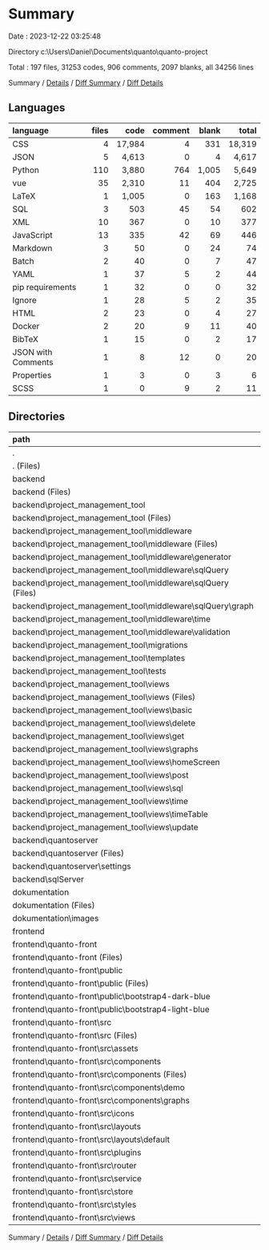 # Summary

Date : 2023-12-22 03:25:48

Directory c:\\Users\\Daniel\\Documents\\quanto\\quanto-project

Total : 197 files,  31253 codes, 906 comments, 2097 blanks, all 34256 lines

Summary / [Details](details.md) / [Diff Summary](diff.md) / [Diff Details](diff-details.md)

## Languages
| language | files | code | comment | blank | total |
| :--- | ---: | ---: | ---: | ---: | ---: |
| CSS | 4 | 17,984 | 4 | 331 | 18,319 |
| JSON | 5 | 4,613 | 0 | 4 | 4,617 |
| Python | 110 | 3,880 | 764 | 1,005 | 5,649 |
| vue | 35 | 2,310 | 11 | 404 | 2,725 |
| LaTeX | 1 | 1,005 | 0 | 163 | 1,168 |
| SQL | 3 | 503 | 45 | 54 | 602 |
| XML | 10 | 367 | 0 | 10 | 377 |
| JavaScript | 13 | 335 | 42 | 69 | 446 |
| Markdown | 3 | 50 | 0 | 24 | 74 |
| Batch | 2 | 40 | 0 | 7 | 47 |
| YAML | 1 | 37 | 5 | 2 | 44 |
| pip requirements | 1 | 32 | 0 | 0 | 32 |
| Ignore | 1 | 28 | 5 | 2 | 35 |
| HTML | 2 | 23 | 0 | 4 | 27 |
| Docker | 2 | 20 | 9 | 11 | 40 |
| BibTeX | 1 | 15 | 0 | 2 | 17 |
| JSON with Comments | 1 | 8 | 12 | 0 | 20 |
| Properties | 1 | 3 | 0 | 3 | 6 |
| SCSS | 1 | 0 | 9 | 2 | 11 |

## Directories
| path | files | code | comment | blank | total |
| :--- | ---: | ---: | ---: | ---: | ---: |
| . | 197 | 31,253 | 906 | 2,097 | 34,256 |
| . (Files) | 6 | 485 | 5 | 11 | 501 |
| backend | 119 | 4,527 | 821 | 1,068 | 6,416 |
| backend (Files) | 6 | 151 | 15 | 14 | 180 |
| backend\\project_management_tool | 99 | 3,348 | 561 | 729 | 4,638 |
| backend\\project_management_tool (Files) | 7 | 230 | 27 | 57 | 314 |
| backend\\project_management_tool\\middleware | 26 | 855 | 253 | 194 | 1,302 |
| backend\\project_management_tool\\middleware (Files) | 1 | 4 | 0 | 0 | 4 |
| backend\\project_management_tool\\middleware\\generator | 2 | 35 | 12 | 24 | 71 |
| backend\\project_management_tool\\middleware\\sqlQuery | 9 | 223 | 20 | 41 | 284 |
| backend\\project_management_tool\\middleware\\sqlQuery (Files) | 6 | 135 | 16 | 32 | 183 |
| backend\\project_management_tool\\middleware\\sqlQuery\\graph | 3 | 88 | 4 | 9 | 101 |
| backend\\project_management_tool\\middleware\\time | 3 | 15 | 3 | 7 | 25 |
| backend\\project_management_tool\\middleware\\validation | 11 | 578 | 218 | 122 | 918 |
| backend\\project_management_tool\\migrations | 2 | 108 | 1 | 8 | 117 |
| backend\\project_management_tool\\templates | 1 | 9 | 0 | 0 | 9 |
| backend\\project_management_tool\\tests | 7 | 307 | 2 | 102 | 411 |
| backend\\project_management_tool\\views | 56 | 1,839 | 278 | 368 | 2,485 |
| backend\\project_management_tool\\views (Files) | 4 | 105 | 21 | 26 | 152 |
| backend\\project_management_tool\\views\\basic | 8 | 526 | 1 | 69 | 596 |
| backend\\project_management_tool\\views\\delete | 7 | 156 | 0 | 66 | 222 |
| backend\\project_management_tool\\views\\get | 13 | 307 | 114 | 55 | 476 |
| backend\\project_management_tool\\views\\graphs | 5 | 230 | 1 | 55 | 286 |
| backend\\project_management_tool\\views\\homeScreen | 2 | 21 | 0 | 8 | 29 |
| backend\\project_management_tool\\views\\post | 8 | 336 | 93 | 50 | 479 |
| backend\\project_management_tool\\views\\sql | 3 | 82 | 35 | 18 | 135 |
| backend\\project_management_tool\\views\\time | 2 | 20 | 12 | 6 | 38 |
| backend\\project_management_tool\\views\\timeTable | 2 | 16 | 0 | 8 | 24 |
| backend\\project_management_tool\\views\\update | 2 | 40 | 1 | 7 | 48 |
| backend\\quantoserver | 11 | 525 | 200 | 271 | 996 |
| backend\\quantoserver (Files) | 4 | 17 | 32 | 12 | 61 |
| backend\\quantoserver\\settings | 7 | 508 | 168 | 259 | 935 |
| backend\\sqlServer | 3 | 503 | 45 | 54 | 602 |
| dokumentation | 3 | 1,315 | 0 | 166 | 1,481 |
| dokumentation (Files) | 2 | 1,020 | 0 | 165 | 1,185 |
| dokumentation\\images | 1 | 295 | 0 | 1 | 296 |
| frontend | 69 | 24,926 | 80 | 852 | 25,858 |
| frontend\\quanto-front | 69 | 24,926 | 80 | 852 | 25,858 |
| frontend\\quanto-front (Files) | 9 | 4,292 | 18 | 41 | 4,351 |
| frontend\\quanto-front\\public | 3 | 17,975 | 4 | 331 | 18,310 |
| frontend\\quanto-front\\public (Files) | 1 | 6,897 | 0 | 1 | 6,898 |
| frontend\\quanto-front\\public\\bootstrap4-dark-blue | 1 | 5,539 | 2 | 165 | 5,706 |
| frontend\\quanto-front\\public\\bootstrap4-light-blue | 1 | 5,539 | 2 | 165 | 5,706 |
| frontend\\quanto-front\\src | 57 | 2,659 | 58 | 480 | 3,197 |
| frontend\\quanto-front\\src (Files) | 2 | 53 | 10 | 10 | 73 |
| frontend\\quanto-front\\src\\assets | 2 | 15 | 0 | 1 | 16 |
| frontend\\quanto-front\\src\\components | 23 | 2,034 | 10 | 320 | 2,364 |
| frontend\\quanto-front\\src\\components (Files) | 19 | 1,815 | 10 | 276 | 2,101 |
| frontend\\quanto-front\\src\\components\\demo | 1 | 51 | 0 | 15 | 66 |
| frontend\\quanto-front\\src\\components\\graphs | 3 | 168 | 0 | 29 | 197 |
| frontend\\quanto-front\\src\\icons | 8 | 66 | 0 | 8 | 74 |
| frontend\\quanto-front\\src\\layouts | 3 | 30 | 0 | 11 | 41 |
| frontend\\quanto-front\\src\\layouts\\default | 3 | 30 | 0 | 11 | 41 |
| frontend\\quanto-front\\src\\plugins | 2 | 21 | 14 | 7 | 42 |
| frontend\\quanto-front\\src\\router | 1 | 104 | 5 | 29 | 138 |
| frontend\\quanto-front\\src\\service | 2 | 51 | 8 | 11 | 70 |
| frontend\\quanto-front\\src\\store | 5 | 45 | 2 | 11 | 58 |
| frontend\\quanto-front\\src\\styles | 1 | 0 | 9 | 2 | 11 |
| frontend\\quanto-front\\src\\views | 8 | 240 | 0 | 70 | 310 |

Summary / [Details](details.md) / [Diff Summary](diff.md) / [Diff Details](diff-details.md)